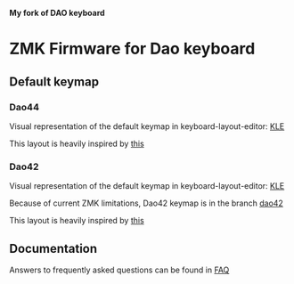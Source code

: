 **My fork of DAO keyboard**

# ZMK Firmware for Dao keyboard

## Default keymap


### Dao44

Visual representation of the default keymap in keyboard-layout-editor: [KLE](http://www.keyboard-layout-editor.com/#/gists/c6ba0634e5b92366be9f324775394e66)

This layout is heavily inspired by [this](https://github.com/KGOH/Jian-Info)

### Dao42

Visual representation of the default keymap in keyboard-layout-editor: [KLE](http://www.keyboard-layout-editor.com/#/gists/67a81f6b83c65abcda5e7f32989a1688)

Because of current ZMK limitations, Dao42 keymap is in the branch [dao42](https://github.com/yumagulovrn/dao-zmk-config/tree/dao42)

This layout is heavily inspired by [this](https://github.com/aroum/Watchman-layouts)

## Documentation

Answers to frequently asked questions can be found in [FAQ](docs/FAQ.md)
